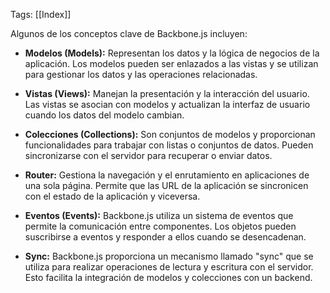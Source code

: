 Tags: [[Index]]

Algunos de los conceptos clave de Backbone.js incluyen:

- **Modelos (Models):** Representan los datos y la lógica de negocios de la aplicación. Los modelos pueden ser enlazados a las vistas y se utilizan para gestionar los datos y las operaciones relacionadas.

- **Vistas (Views):** Manejan la presentación y la interacción del usuario. Las vistas se asocian con modelos y actualizan la interfaz de usuario cuando los datos del modelo cambian.

- **Colecciones (Collections):** Son conjuntos de modelos y proporcionan funcionalidades para trabajar con listas o conjuntos de datos. Pueden sincronizarse con el servidor para recuperar o enviar datos.

- **Router:** Gestiona la navegación y el enrutamiento en aplicaciones de una sola página. Permite que las URL de la aplicación se sincronicen con el estado de la aplicación y viceversa.

- **Eventos (Events):** Backbone.js utiliza un sistema de eventos que permite la comunicación entre componentes. Los objetos pueden suscribirse a eventos y responder a ellos cuando se desencadenan.

 - **Sync:** Backbone.js proporciona un mecanismo llamado "sync" que se utiliza para realizar operaciones de lectura y escritura con el servidor. Esto facilita la integración de modelos y colecciones con un backend.